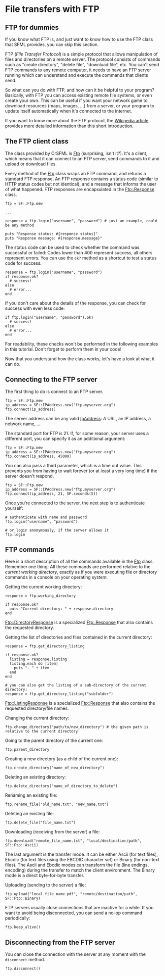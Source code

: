 # File transfers with FTP

## FTP for dummies

If you know what FTP is, and just want to know how to use the FTP class that SFML provides, you can skip this section.

FTP (*File Transfer Protocol*) is a simple protocol that allows manipulation of files and directories on a remote server. The protocol consists of commands such as "create directory", "delete file", "download file", etc. You can't send FTP commands to any remote computer, it needs to have an FTP server running which can understand and execute the commands that clients send.

So what can you do with FTP, and how can it be helpful to your program? Basically, with FTP you can access existing remote file systems, or even create your own. This can be useful if you want your network game to download resources (maps, images, ...) from a server, or your program to update itself automatically when it's connected to the internet.

If you want to know more about the FTP protocol, the [Wikipedia article](http://en.wikipedia.org/wiki/File_Transfer_Protocol "FTP on wikipedia") provides more detailed information than this short introduction.

## The FTP client class

The class provided by CrSFML is [Ftp]({{book.api}}/Ftp.html) (surprising, isn't it?). It's a client, which means that it can connect to an FTP server, send commands to it and upload or download files.

Every method of the [Ftp]({{book.api}}/Ftp.html) class wraps an FTP command, and returns a standard FTP response. An FTP response contains a status code (similar to HTTP status codes but not identical), and a message that informs the user of what happened. FTP responses are encapsulated in the [Ftp::Response]({{book.api}}/Ftp/Response.html) class.

```crystal
ftp = SF::Ftp.new

...

response = ftp.login("username", "password") # just an example, could be any method

puts "Response status: #{response.status}"
puts "Response message: #{response.message}"
```

The status code can be used to check whether the command was successful or failed: Codes lower than 400 represent success, all others represent errors. You can use the `ok?` method as a shortcut to test a status code for success.

```crystal
response = ftp.login("username", "password")
if response.ok?
  # success!
else
  # error...
end
```

If you don't care about the details of the response, you can check for success with even less code:

```crystal
if ftp.login("username", "password").ok?
  # success!
else
  # error...
end
```

For readability, these checks won't be performed in the following examples in this tutorial. Don't forget to perform them in your code!

Now that you understand how the class works, let's have a look at what it can do.

## Connecting to the FTP server

The first thing to do is connect to an FTP server.

```crystal
ftp = SF::Ftp.new
ip_address = SF::IPAddress.new("ftp.myserver.org")
ftp.connect(ip_address)
```

The server address can be any valid [IpAddress]({{book.api}}/IpAddress.html): A URL, an IP address, a network name, ...

The standard port for FTP is 21. If, for some reason, your server uses a different port, you can specify it as an additional argument:

```crystal
ftp = SF::Ftp.new
ip_address = SF::IPAddress.new("ftp.myserver.org")
ftp.connect(ip_address, 45000)
```

You can also pass a third parameter, which is a time out value. This prevents you from having to wait forever (or at least a very long time) if the server doesn't respond.

```crystal
ftp = SF::Ftp.new
ip_address = SF::IPAddress.new("ftp.myserver.org")
ftp.connect(ip_address, 21, SF.seconds(5))
```

Once you're connected to the server, the next step is to authenticate yourself:

```crystal
# authenticate with name and password
ftp.login("username", "password")

# or login anonymously, if the server allows it
ftp.login
```

## FTP commands

Here is a short description of all the commands available in the [Ftp]({{book.api}}/Ftp.html) class. Remember one thing: All these commands are performed relative to the *current working directory*, exactly as if you were executing file or directory commands in a console on your operating system.

Getting the current working directory:

```crystal
response = ftp.working_directory

if response.ok?
  puts "Current directory: " + response.directory
end
```

[Ftp::DirectoryResponse]({{book.api}}/Ftp/DirectoryResponse.html) is a specialized [Ftp::Response]({{book.api}}/Ftp/Response.html) that also contains the requested directory.

Getting the list of directories and files contained in the current directory:

```crystal
response = ftp.get_directory_listing

if response.ok?
  listing = response.listing
  listing.each do |item|
    puts "- " + item
  end
end

# you can also get the listing of a sub-directory of the current directory:
response = ftp.get_directory_listing("subfolder")
```

[Ftp::ListingResponse]({{book.api}}/Ftp/ListingResponse.html) is a specialized [Ftp::Response]({{book.api}}/Ftp/Response.html) that also contains the requested directory/file names.

Changing the current directory:

```crystal
ftp.change_directory("path/to/new_directory") # the given path is relative to the current directory
```

Going to the parent directory of the current one:

```crystal
ftp.parent_directory
```

Creating a new directory (as a child of the current one):

```crystal
ftp.create_directory("name_of_new_directory")
```

Deleting an existing directory:

```crystal
ftp.delete_directory("name_of_directory_to_delete")
```

Renaming an existing file:

```crystal
ftp.rename_file("old_name.txt", "new_name.txt")
```

Deleting an existing file:

```crystal
ftp.delete_file("file_name.txt")
```

Downloading (receiving from the server) a file:

```crystal
ftp.download("remote_file_name.txt", "local/destination/path", SF::Ftp::Ascii)
```

The last argument is the transfer mode. It can be either Ascii (for text files), Ebcdic (for text files using the EBCDIC character set) or Binary (for non-text files). The Ascii and Ebcdic modes can transform the file (line endings, encoding) during the transfer to match the client environment. The Binary mode is a direct byte-for-byte transfer.

Uploading (sending to the server) a file:

```crystal
ftp.upload("local_file_name.pdf", "remote/destination/path", SF::Ftp::Binary)
```

FTP servers usually close connections that are inactive for a while. If you want to avoid being disconnected, you can send a no-op command periodically:

```crystal
ftp.keep_alive()
```

## Disconnecting from the FTP server

You can close the connection with the server at any moment with the `disconnect` method.

```crystal
ftp.disconnect()
```
